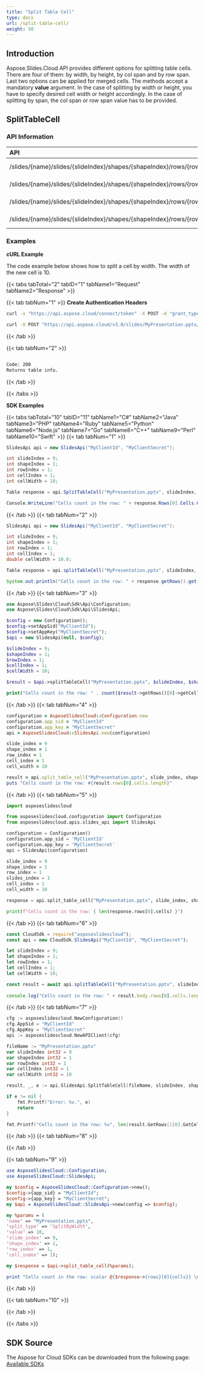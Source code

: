 ```yaml
---
title: "Split Table Cell"
type: docs
url: /split-table-cell/
weight: 50
---
```

## **Introduction**
Aspose.Slides.Cloud API provides different options for splitting table cells. There are four of them: by width, by height, by col span and by row span. Last two options can be applied for merged cells. The methods accept a mandatory **value** argument. In the case of splitting by width or height, you have to specify desired cell width or height accordingly. In the case of splitting by span, the col span or row span value has to be provided.
## **SplitTableCell**
### **API Information**
|**API**|**Type**|**Description**|**Resource**|
| :- | :- | :- | :- |
/slides/{name}/slides/{slideIndex}/shapes/{shapeIndex}/rows/{rowIndex}/cells/{cellIndex}/splitByWidth/{value}|POST|Returns table info|[SplitTableCell](#)
/slides/{name}/slides/{slideIndex}/shapes/{shapeIndex}/rows/{rowIndex}/cells/{cellIndex}/splitByHeight/{value}|POST|Returns table info|[SplitTableCell](#)
/slides/{name}/slides/{slideIndex}/shapes/{shapeIndex}/rows/{rowIndex}/cells/{cellIndex}/splitByColSpan/{value}|POST|Returns table info|[SplitTableCell](#)
/slides/{name}/slides/{slideIndex}/shapes/{shapeIndex}/rows/{rowIndex}/cells/{cellIndex}/splitByRowSpan/{value}|POST|Returns table info|[SplitTableCell](#)
### **Examples**
**cURL Example**

The code example below shows how to split a cell by width. The width of the new cell is 10.

{{< tabs tabTotal="2" tabID="1" tabName1="Request" tabName2="Response" >}}

{{< tab tabNum="1" >}}
**Create Authentication Headers**
```sh
curl -v "https://api.aspose.cloud/connect/token" -X POST -d "grant_type=client_credentials&client_id=XXXX&client_secret=XXXX-XX" -H "Content-Type: application/x-www-form-urlencoded" -H "Accept: application/json"
```

```sh
curl -X POST "https://api.aspose.cloud/v3.0/slides/MyPresentation.pptx/slides/9/shapes/1/rows/1/cells/1/splitByWidth/10" -H "Authorization: Bearer [Access Token]" -H "Content-Type: text/json"
```

{{< /tab >}}

{{< tab tabNum="2" >}}
```sh

Code: 200
Returns table info.

```
{{< /tab >}}

{{< /tabs >}}

**SDK Examples**

{{< tabs tabTotal="10" tabID="11" tabName1="C#" tabName2="Java" tabName3="PHP" tabName4="Ruby" tabName5="Python" tabName6="Node.js" tabName7="Go" tabName8="C++" tabName9="Perl" tabName10="Swift" >}}
{{< tab tabNum="1" >}}

```csharp
SlidesApi api = new SlidesApi("MyClientId", "MyClientSecret");

int slideIndex = 9;
int shapeIndex = 1;
int rowIndex = 1;
int cellIndex = 1;
int cellWidth = 10;

Table response = api.SplitTableCell("MyPresentation.pptx", slideIndex, shapeIndex, rowIndex, cellIndex, TableCellSplitType.SplitByWidth, cellWidth);

Console.WriteLine("Cells count in the row: " + response.Rows[0].Cells.Count);
```

{{< /tab >}}
{{< tab tabNum="2" >}}

```java
SlidesApi api = new SlidesApi("MyClientId", "MyClientSecret");

int slideIndex = 9;
int shapeIndex = 1;
int rowIndex = 1;
int cellIndex = 1;
double cellWidth = 10.0;

Table response = api.splitTableCell("MyPresentation.pptx", slideIndex, shapeIndex, rowIndex, cellIndex, TableCellSplitType.SPLITBYWIDTH, cellWidth, null, null, null);

System.out.println("Cells count in the row: " + response.getRows().get(0).getCells().size());
```
{{< /tab >}}
{{< tab tabNum="3" >}}

```php
use Aspose\Slides\Cloud\Sdk\Api\Configuration;
use Aspose\Slides\Cloud\Sdk\Api\SlidesApi;

$config = new Configuration();
$config->setAppSid("MyClientId");
$config->setAppKey("MyClientSecret");
$api = new SlidesApi(null, $config);

$slideIndex = 9;
$shapeIndex = 1;
$rowIndex = 1;
$cellIndex = 1;
$cellWidth = 10;

$result = $api->splitTableCell("MyPresentation.pptx", $slideIndex, $shapeIndex, $rowIndex, $cellIndex, 'SplitByWidth', $cellWidth);

print("Cells count in the row: " . count($result->getRows()[0]->getCells()));
```

{{< /tab >}}
{{< tab tabNum="4" >}}

```ruby
configuration = AsposeSlidesCloud::Configuration.new
configuration.app_sid = "MyClientId"
configuration.app_key = "MyClientSecret"
api = AsposeSlidesCloud::SlidesApi.new(configuration)

slide_index = 9
shape_index = 1        
row_index = 1
cell_index = 1
cell_width = 10

result = api.split_table_cell("MyPresentation.pptx", slide_index, shape_index, row_index, cell_index, "SplitByWidth", cell_width)
puts "Cells count in the row: #{result.rows[0].cells.length}"
```

{{< /tab >}}
{{< tab tabNum="5" >}}

```python
import asposeslidescloud

from asposeslidescloud.configuration import Configuration
from asposeslidescloud.apis.slides_api import SlidesApi

configuration = Configuration()
configuration.app_sid = 'MyClientId'
configuration.app_key = 'MyClientSecret'
api = SlidesApi(configuration)

slide_index = 9
shape_index = 1
row_index = 1
slides_index = 1
cell_index = 1
cell_width = 10

response = api.split_table_cell("MyPresentation.pptx", slide_index, shape_index, row_index, cell_index, 'splitByWidth', cell_width)

print(f"Cells count in the row: { len(response.rows[0].cells) }")
```

{{< /tab >}}
{{< tab tabNum="6" >}}

```javascript
const CloudSdk = require("asposeslidescloud");
const api = new CloudSdk.SlidesApi("MyClientId", "MyClientSecret");

let slideIndex = 9;
let shapeIndex = 1;
let rowIndex = 1;
let cellIndex = 1;
let cellWidth = 10;

const result = await api.splitTableCell("MyPresentation.pptx", slideIndex, shapeIndex, rowIndex, cellIndex, CloudSdk.TableCellSplitType.SplitByWidth, cellWidth);
            
console.log("Cells count in the row: " + result.body.rows[0].cells.length);
```
{{< /tab >}}
{{< tab tabNum="7" >}}

```go
cfg := asposeslidescloud.NewConfiguration()
cfg.AppSid = "MyClientId"
cfg.AppKey = "MyClientSecret"
api := asposeslidescloud.NewAPIClient(cfg)

fileName := "MyPresentation.pptx"
var slideIndex int32 = 9
var shapeIndex int32 = 1
var rowIndex int32 = 1
var cellIndex int32 = 1
var cellWidth int32 = 10

result, _, e := api.SlidesApi.SplitTableCell(fileName, slideIndex, shapeIndex, rowIndex, cellIndex, "SplitByWidth", float64(cellWidth), "", "", "")

if e != nil {
    fmt.Printf("Error: %v.", e)
    return
}

fmt.Printf("Cells count in the row: %v", len(result.GetRows()[0].GetCells()))
```

{{< /tab >}}
{{< tab tabNum="8" >}}

{{< /tab >}}

{{< tab tabNum="9" >}}

```perl
use AsposeSlidesCloud::Configuration;
use AsposeSlidesCloud::SlidesApi;

my $config = AsposeSlidesCloud::Configuration->new();
$config->{app_sid} = "MyClientId";
$config->{app_key} = "MyClientSecret";
my $api = AsposeSlidesCloud::SlidesApi->new(config => $config);

my %params = (
'name' => "MyPresentation.pptx", 
'split_type' => 'SplitByWidth',
'value' => 10,
'slide_index' => 9,
'shape_index' => 1, 
'row_index' => 1,
'cell_index' => 1);

my $response = $api->split_table_cell(%params);

print "Cells count in the row: scalar @{$response->{rows}[0]{cells}} \n";
```

{{< /tab >}}

{{< tab tabNum="10" >}}

{{< /tab >}}

{{< /tabs >}}
## **SDK Source**

The Aspose for Cloud SDKs can be downloaded from the following page: [Available SDKs](/slides/available-sdks/)
